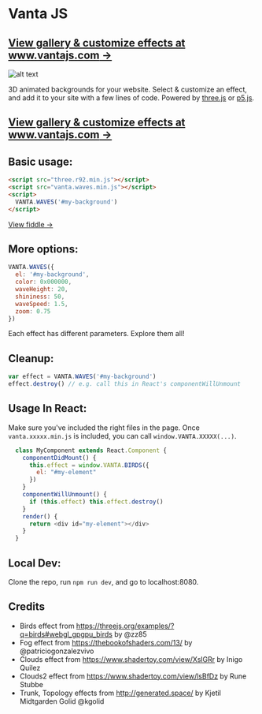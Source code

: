 # Vanta JS

## [View gallery & customize effects at www.vantajs.com &rarr;](https://www.vantajs.com)

![alt text](https://www.vantajs.com/gallery/fb-share-image.jpg "Vanta JS")

3D animated backgrounds for your website. Select & customize an effect, and add it to your site with a few lines of code. Powered by [three.js](https://github.com/mrdoob/three.js/) or [p5.js](https://github.com/processing/p5.js).

## [View gallery & customize effects at www.vantajs.com &rarr;](https://www.vantajs.com)

## Basic usage:

```html
<script src="three.r92.min.js"></script>
<script src="vanta.waves.min.js"></script>
<script>
  VANTA.WAVES('#my-background')
</script>
```

[View fiddle &rarr;](https://jsfiddle.net/xb74q5h1/)

## More options:

```js
VANTA.WAVES({
  el: '#my-background',
  color: 0x000000,
  waveHeight: 20,
  shininess: 50,
  waveSpeed: 1.5,
  zoom: 0.75
})
```

Each effect has different parameters. Explore them all!

## Cleanup:

```js
var effect = VANTA.WAVES('#my-background')
effect.destroy() // e.g. call this in React's componentWillUnmount
```

## Usage In React:

Make sure you've included the right files in the page. Once `vanta.xxxxx.min.js` is included, you can call `window.VANTA.XXXXX(...)`.

```js
  class MyComponent extends React.Component {
    componentDidMount() {
      this.effect = window.VANTA.BIRDS({
        el: "#my-element"
      })
    }
    componentWillUnmount() {
      if (this.effect) this.effect.destroy()
    }
    render() {
      return <div id="my-element"></div>
    }
  }
```

## Local Dev:

Clone the repo, run `npm run dev`, and go to localhost:8080.

## Credits

- Birds effect from https://threejs.org/examples/?q=birds#webgl_gpgpu_birds by @zz85
- Fog effect from https://thebookofshaders.com/13/ by @patriciogonzalezvivo
- Clouds effect from https://www.shadertoy.com/view/XslGRr by Inigo Quilez
- Clouds2 effect from https://www.shadertoy.com/view/lsBfDz by Rune Stubbe
- Trunk, Topology effects from http://generated.space/ by Kjetil Midtgarden Golid @kgolid
